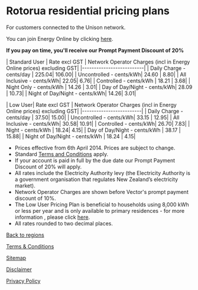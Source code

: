 # Rotorua residential pricing plans
For customers connected to the Unison network.


You can join Energy Online by clicking [here](http://www.energyonline.co.nz/Default.aspx?tabid=98).

**If you pay on time, you'll receive our Prompt Payment Discount of 20%**


| Standard User	| Rate excl GST	| Network Operator Charges (incl in Energy Online prices) excluding GST| 
|--------------------------|
| Daily Charge - cents/day	| 225.04| 	106.00| 
| Uncontrolled - cents/kWh| 	24.60	| 8.80| 
| All Inclusive - cents/kWh| 	22.05| 	6.76| 
| Controlled - cents/kWh	| 18.21	| 3.68| 
| Night Only - cents/kWh	| 14.26	| 3.01| 
| Day of Day/Night - cents/kWh| 	28.09	| 10.73| 
| Night of Day/Night - cents/kWh| 	14.26| 	3.01| 
 

| Low User| 	Rate excl GST	| Network Operator Charges (incl in Energy Online prices) excluding GST| 
|-------------------------|
| Daily Charge - cents/day	| 37.50| 	15.00| 
| Uncontrolled - cents/kWh| 	33.15	| 12.95| 
| All Inclusive - cents/kWh| 	30.58| 	10.91| 
| Controlled - cents/kWh| 	26.70| 	7.83| 
| Night - cents/kWh	| 18.24| 	4.15| 
| Day of Day/Night - cents/kWh	| 38.17	| 15.88| 
| Night of Day/Night - cents/kWh	| 18.24	| 4.15| 


- Prices effective from 6th April 2014. Prices are subject to change.
- Standard [Terms and Conditions](http://www.energyonline.co.nz/Default.aspx?tabid=169) apply.
- If your account is paid in full by the due date our Prompt Payment Discount of 20% will apply.
- All rates include the Electricity Authority levy (the Electricity Authority is a government organisation that regulates New Zealand’s electricity market).
- Network Operator Charges are shown before Vector's prompt payment discount of 10%.
- The Low User Pricing Plan is beneficial to households using 8,000 kWh or less per year and is only available to primary residences - for more information , please click [here](http://www.energyonline.co.nz/Default.aspx?tabid=148).
- All rates rounded to two decimal places.


[Back to regions](http://www.energyonline.co.nz/residential/pricing_plans/residential_electricity_pricing_plans)

[Terms & Conditions](http://www.energyonline.co.nz/terms)

[Sitemap](http://www.energyonline.co.nz/home/site_map)

[Disclaimer](http://www.energyonline.co.nz/home/site_map/disclaimer)

[Privacy Policy](http://www.energyonline.co.nz/home/site_map/privacy_policy)
